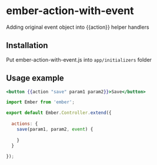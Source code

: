 # ember-action-with-event
Adding original event object into {{action}} helper handlers

## Installation
Put ember-action-with-event.js into `app/initializers` folder

## Usage example
```hbs
<button {{action "save" param1 param2}}>Save</button>
```

```js
import Ember from 'ember';

export default Ember.Controller.extend({
  
  actions: {
    save(param1, param2, event) {
      
    }
  }
  
});
```
